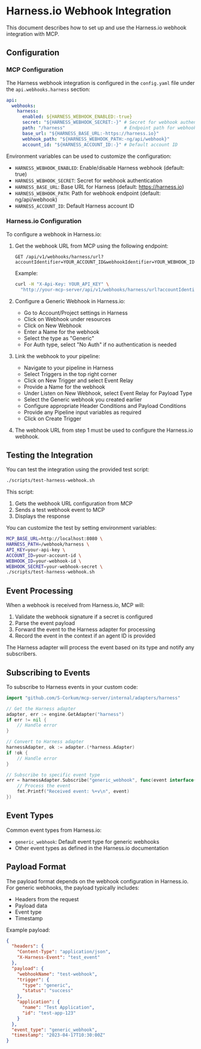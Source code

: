 # Harness.io Webhook Integration

This document describes how to set up and use the Harness.io webhook integration with MCP.

## Configuration

### MCP Configuration

The Harness webhook integration is configured in the `config.yaml` file under the `api.webhooks.harness` section:

```yaml
api:
  webhooks:
    harness:
      enabled: ${HARNESS_WEBHOOK_ENABLED:-true}
      secret: "${HARNESS_WEBHOOK_SECRET:-}" # Secret for webhook authentication
      path: "/harness"                      # Endpoint path for webhook
      base_url: "${HARNESS_BASE_URL:-https://harness.io}"
      webhook_path: "${HARNESS_WEBHOOK_PATH:-ng/api/webhook}"
      account_id: "${HARNESS_ACCOUNT_ID:-}" # Default account ID
```

Environment variables can be used to customize the configuration:

- `HARNESS_WEBHOOK_ENABLED`: Enable/disable Harness webhook (default: true)
- `HARNESS_WEBHOOK_SECRET`: Secret for webhook authentication
- `HARNESS_BASE_URL`: Base URL for Harness (default: https://harness.io)
- `HARNESS_WEBHOOK_PATH`: Path for webhook endpoint (default: ng/api/webhook)
- `HARNESS_ACCOUNT_ID`: Default Harness account ID

### Harness.io Configuration

To configure a webhook in Harness.io:

1. Get the webhook URL from MCP using the following endpoint:

   ```
   GET /api/v1/webhooks/harness/url?accountIdentifier=YOUR_ACCOUNT_ID&webhookIdentifier=YOUR_WEBHOOK_ID
   ```

   Example:
   ```bash
   curl -H "X-Api-Key: YOUR_API_KEY" \
     "http://your-mcp-server/api/v1/webhooks/harness/url?accountIdentifier=12345abcd&webhookIdentifier=devopsmcp"
   ```

2. Configure a Generic Webhook in Harness.io:
   - Go to Account/Project settings in Harness
   - Click on Webhook under resources
   - Click on New Webhook
   - Enter a Name for the webhook
   - Select the type as "Generic"
   - For Auth type, select "No Auth" if no authentication is needed

3. Link the webhook to your pipeline:
   - Navigate to your pipeline in Harness
   - Select Triggers in the top right corner
   - Click on New Trigger and select Event Relay
   - Provide a Name for the webhook
   - Under Listen on New Webhook, select Event Relay for Payload Type
   - Select the Generic webhook you created earlier
   - Configure appropriate Header Conditions and Payload Conditions
   - Provide any Pipeline input variables as required
   - Click on Create Trigger

4. The webhook URL from step 1 must be used to configure the Harness.io webhook.

## Testing the Integration

You can test the integration using the provided test script:

```bash
./scripts/test-harness-webhook.sh
```

This script:
1. Gets the webhook URL configuration from MCP
2. Sends a test webhook event to MCP
3. Displays the response

You can customize the test by setting environment variables:

```bash
MCP_BASE_URL=http://localhost:8080 \
HARNESS_PATH=/webhook/harness \
API_KEY=your-api-key \
ACCOUNT_ID=your-account-id \
WEBHOOK_ID=your-webhook-id \
WEBHOOK_SECRET=your-webhook-secret \
./scripts/test-harness-webhook.sh
```

## Event Processing

When a webhook is received from Harness.io, MCP will:

1. Validate the webhook signature if a secret is configured
2. Parse the event payload
3. Forward the event to the Harness adapter for processing
4. Record the event in the context if an agent ID is provided

The Harness adapter will process the event based on its type and notify any subscribers.

## Subscribing to Events

To subscribe to Harness events in your custom code:

```go
import "github.com/S-Corkum/mcp-server/internal/adapters/harness"

// Get the Harness adapter
adapter, err := engine.GetAdapter("harness")
if err != nil {
    // Handle error
}

// Convert to Harness adapter
harnessAdapter, ok := adapter.(*harness.Adapter)
if !ok {
    // Handle error
}

// Subscribe to specific event type
err = harnessAdapter.Subscribe("generic_webhook", func(event interface{}) {
    // Process the event
    fmt.Printf("Received event: %+v\n", event)
})
```

## Event Types

Common event types from Harness.io:

- `generic_webhook`: Default event type for generic webhooks
- Other event types as defined in the Harness.io documentation

## Payload Format

The payload format depends on the webhook configuration in Harness.io. For generic webhooks, the payload typically includes:

- Headers from the request
- Payload data
- Event type
- Timestamp

Example payload:
```json
{
  "headers": {
    "Content-Type": "application/json",
    "X-Harness-Event": "test_event"
  },
  "payload": {
    "webhookName": "test-webhook",
    "trigger": {
      "type": "generic",
      "status": "success"
    },
    "application": {
      "name": "Test Application",
      "id": "test-app-123"
    }
  },
  "event_type": "generic_webhook",
  "timestamp": "2023-04-17T10:30:00Z"
}
```
